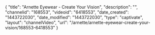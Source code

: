 {
    "title": "Arnette Eyewear - Create Your Vision",
    "description": "",
    "channelid": "168553",
    "videoid": "6418553",
    "date_created": "1443722030",
    "date_modified": "1443722030",
    "type": "captivate",
    "layout": "channelVideo",
    "url": "\/arnette\/arnette-eyewear-create-your-vision\/168553-6418553"
}